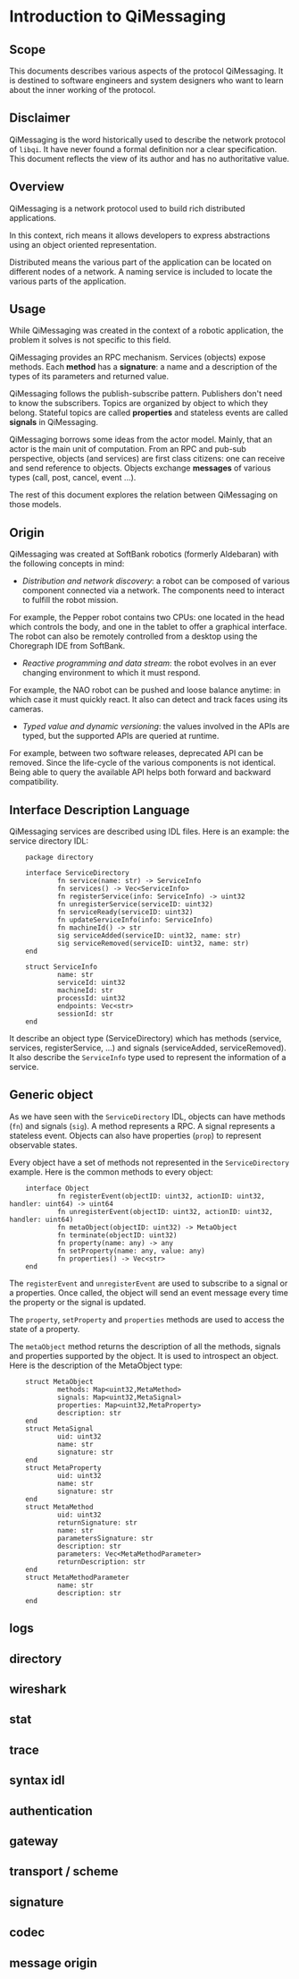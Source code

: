 # Introduction to QiMessaging

## Scope

This documents describes various aspects of the protocol QiMessaging.
It is destined to software engineers and system designers who want to
learn about the inner working of the protocol.

## Disclaimer

QiMessaging is the word historically used to describe the network
protocol of `libqi`. It have never found a formal definition nor a
clear specification. This document reflects the view of its author and
has no authoritative value.

## Overview

QiMessaging is a network protocol used to build rich distributed
applications.

In this context, rich means it allows developers to express
abstractions using an object oriented representation.

Distributed means the various part of the application can be located
on different nodes of a network. A naming service is included to
locate the various parts of the application.

## Usage

While QiMessaging was created in the context of a robotic application,
the problem it solves is not specific to this field.

QiMessaging provides an RPC mechanism. Services (objects) expose
methods. Each **method** has a **signature**: a name and a description of
the types of its parameters and returned value.

QiMessaging follows the publish-subscribe pattern. Publishers don't
need to know the subscribers. Topics are organized by object to which
they belong. Stateful topics are called **properties** and stateless
events are called **signals** in QiMessaging.

QiMessaging borrows some ideas from the actor model. Mainly, that an
actor is the main unit of computation. From an RPC and pub-sub
perspective, objects (and services) are first class citizens: one can
receive and send reference to objects. Objects exchange **messages**
of various types (call, post, cancel, event ...).

The rest of this document explores the relation between QiMessaging
on those models.

## Origin

QiMessaging was created at SoftBank robotics (formerly Aldebaran) with
the following concepts in mind:

- *Distribution and network discovery*: a robot can be composed of
  various component connected via a network. The components need to
  interact to fulfill the robot mission.

For example, the Pepper robot contains two CPUs: one located in the
head which controls the body, and one in the tablet to offer a
graphical interface. The robot can also be remotely controlled from a
desktop using the Choregraph IDE from SoftBank.

- *Reactive programming and data stream*: the robot evolves in an ever
  changing environment to which it must respond.

For example, the NAO robot can be pushed and loose balance anytime: in
which case it must quickly react. It also can detect and track faces
using its cameras.

- *Typed value and dynamic versioning*: the values involved in the APIs
  are typed, but the supported APIs are queried at runtime.

For example, between two software releases, deprecated API can be
removed. Since the life-cycle of the various components is not
identical. Being able to query the available API helps both forward
and backward compatibility.

## Interface Description Language

QiMessaging services are described using IDL files. Here is an
example: the service directory IDL:

        package directory

        interface ServiceDirectory
                fn service(name: str) -> ServiceInfo
                fn services() -> Vec<ServiceInfo>
                fn registerService(info: ServiceInfo) -> uint32
                fn unregisterService(serviceID: uint32)
                fn serviceReady(serviceID: uint32)
                fn updateServiceInfo(info: ServiceInfo)
                fn machineId() -> str
                sig serviceAdded(serviceID: uint32, name: str)
                sig serviceRemoved(serviceID: uint32, name: str)
        end

        struct ServiceInfo
                name: str
                serviceId: uint32
                machineId: str
                processId: uint32
                endpoints: Vec<str>
                sessionId: str
        end

It describe an object type (ServiceDirectory) which has methods
(service, services, registerService, ...) and signals (serviceAdded,
serviceRemoved). It also describe the `ServiceInfo` type used to
represent the information of a service.

## Generic object

As we have seen with the `ServiceDirectory` IDL, objects can have
methods (`fn`) and signals (`sig`). A method represents a RPC. A
signal represents a stateless event. Objects can also have properties
(`prop`) to represent observable states.

Every object have a set of methods not represented in the
`ServiceDirectory` example. Here is the common methods to every
object:

        interface Object
                fn registerEvent(objectID: uint32, actionID: uint32, handler: uint64) -> uint64
                fn unregisterEvent(objectID: uint32, actionID: uint32, handler: uint64)
                fn metaObject(objectID: uint32) -> MetaObject
                fn terminate(objectID: uint32)
                fn property(name: any) -> any
                fn setProperty(name: any, value: any)
                fn properties() -> Vec<str>
        end

The `registerEvent` and `unregisterEvent` are used to subscribe to a
signal or a properties. Once called, the object will send an event
message every time the property or the signal is updated.

The `property`, `setProperty` and `properties` methods are used to
access the state of a property.

The `metaObject` method returns the description of all the methods,
signals and properties supported by the object. It is used to
introspect an object. Here is the description of the MetaObject type:

        struct MetaObject
                methods: Map<uint32,MetaMethod>
                signals: Map<uint32,MetaSignal>
                properties: Map<uint32,MetaProperty>
                description: str
        end
        struct MetaSignal
                uid: uint32
                name: str
                signature: str
        end
        struct MetaProperty
                uid: uint32
                name: str
                signature: str
        end
        struct MetaMethod
                uid: uint32
                returnSignature: str
                name: str
                parametersSignature: str
                description: str
                parameters: Vec<MetaMethodParameter>
                returnDescription: str
        end
        struct MetaMethodParameter
                name: str
                description: str
        end

## logs
## directory
## wireshark
## stat
## trace
## syntax idl
## authentication
## gateway
## transport / scheme
## signature
## codec
## message origin
